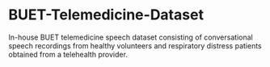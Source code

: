 # BUET-Telemedicine-Dataset
In-house BUET telemedicine speech dataset consisting of conversational speech recordings from healthy volunteers and respiratory distress patients obtained from a telehealth provider.
